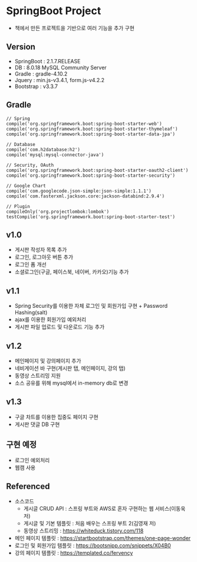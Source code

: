 # SpringBoot Project

  - 책에서 만든 프로젝트을 기반으로 여러 기능을 추가 구현

## Version

  - SpringBoot : 2.1.7.RELEASE
  - DB : 8.0.18 MySQL Community Server
  - Gradle : gradle-4.10.2
  - Jquery : min.js-v3.4.1, form.js-v4.2.2
  - Bootstrap : v3.3.7
  
## Gradle

```$xslt
// Spring
compile('org.springframework.boot:spring-boot-starter-web')
compile('org.springframework.boot:spring-boot-starter-thymeleaf')
compile('org.springframework.boot:spring-boot-starter-data-jpa')

// Database
compile('com.h2database:h2')
compile('mysql:mysql-connector-java')

// Security, OAuth
compile('org.springframework.boot:spring-boot-starter-oauth2-client')
compile('org.springframework.boot:spring-boot-starter-security')

// Google Chart
compile('com.googlecode.json-simple:json-simple:1.1.1')
compile('com.fasterxml.jackson.core:jackson-databind:2.9.4')

// Plugin
compileOnly('org.projectlombok:lombok')
testCompile('org.springframework.boot:spring-boot-starter-test')
```
  
## v1.0
  
  - 게시판 작성자 목록 추가
  - 로그인, 로그아웃 버튼 추가
  - 로그인 폼 개선
  - 소셜로그인(구글, 페이스북, 네이버, 카카오)기능 추가
  
## v1.1
  
  - Spring Security를 이용한 자체 로그인 및 회원가입 구현 + Password Hashing(salt)
  - ajax를 이용한 회원가입 예외처리
  - 게시판 파일 업로드 및 다운로드 기능 추가
  
## v1.2
  
  - 메인페이지 및 강의페이지 추가
  - 네비게이션 바 구현(게시판 탭, 메인페이지, 강의 탭)
  - 동영상 스트리밍 지원
  - 소스 공유를 위해 mysql에서 in-memory db로 변경
  
## v1.3

  - 구글 차트를 이용한 집중도 페이지 구현
  - 게시판 댓글 DB 구현
  
## 구현 예정
  
  - 로그인 예외처리
  - 웹캠 사용
 
## Referenced

  - 소스코드  
      - 게시글 CRUD API : 스프링 부트와 AWS로 혼자 구현하는 웹 서비스(이동욱 저)  
      - 게시글 및 기본 템플릿 : 처음 배우는 스프링 부트 2(김영재 저)
      - 동영상 스트리밍 : https://whiteduck.tistory.com/118
  - 메인 페이지 템플릿 : https://startbootstrap.com/themes/one-page-wonder
  - 로그인 및 회원가입 템플릿 : https://bootsnipp.com/snippets/X04B0
  - 강의 페이지 템플릿 : https://templated.co/fervency